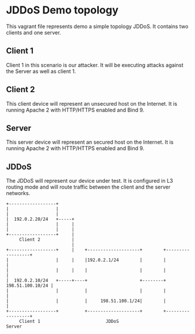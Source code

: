 JDDoS Demo topology
===================

This vagrant file represents demo a simple topology JDDoS. It contains two clients and one server.

Client 1
--------

Client 1 in this scenario is our attacker. It will be executing attacks against the Server as well as client 1.

Client 2
--------

This client device will represent an unsecured host on the Internet. It is running Apache 2 with HTTP/HTTPS enabled and Bind 9.

Server
------

This server device will represent an secured host on the Internet. It is running Apache 2 with HTTP/HTTPS enabled and Bind 9.

JDDoS
-----

The JDDoS will represent our device under test. It is configured in L3 routing mode and will route traffic between the client and the server networks.

```
+------------------+
|                  |
|                  |
|  192.0.2.20/24   +-----+
|                  |     |
|                  |     |
+------------------+     |
     Client 2            |
                         |
+------------------+     |    +--------------------+        +------------------+
|                  |     |    |192.0.2.1/24        |        |                  |
|                  |     |    |                    |        |                  |
|  192.0.2.10/24   +-----+----+                    +--------+ 198.51.100.10/24 |
|                  |          |                    |        |                  |
|                  |          |     198.51.100.1/24|        |                  |
+------------------+          +--------------------+        +------------------+
     Client 1                         JDDoS                        Server

```
